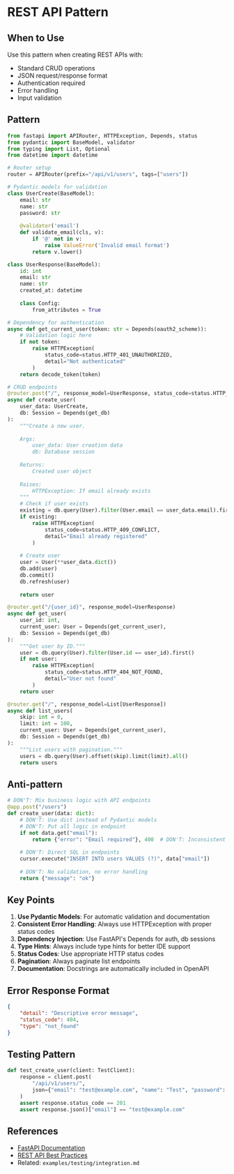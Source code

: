 # REST API Pattern

## When to Use
Use this pattern when creating REST APIs with:
- Standard CRUD operations
- JSON request/response format
- Authentication required
- Error handling
- Input validation

## Pattern

```python
from fastapi import APIRouter, HTTPException, Depends, status
from pydantic import BaseModel, validator
from typing import List, Optional
from datetime import datetime

# Router setup
router = APIRouter(prefix="/api/v1/users", tags=["users"])

# Pydantic models for validation
class UserCreate(BaseModel):
    email: str
    name: str
    password: str
    
    @validator('email')
    def validate_email(cls, v):
        if '@' not in v:
            raise ValueError('Invalid email format')
        return v.lower()

class UserResponse(BaseModel):
    id: int
    email: str
    name: str
    created_at: datetime
    
    class Config:
        from_attributes = True

# Dependency for authentication
async def get_current_user(token: str = Depends(oauth2_scheme)):
    # Validation logic here
    if not token:
        raise HTTPException(
            status_code=status.HTTP_401_UNAUTHORIZED,
            detail="Not authenticated"
        )
    return decode_token(token)

# CRUD endpoints
@router.post("/", response_model=UserResponse, status_code=status.HTTP_201_CREATED)
async def create_user(
    user_data: UserCreate,
    db: Session = Depends(get_db)
):
    """Create a new user.
    
    Args:
        user_data: User creation data
        db: Database session
        
    Returns:
        Created user object
        
    Raises:
        HTTPException: If email already exists
    """
    # Check if user exists
    existing = db.query(User).filter(User.email == user_data.email).first()
    if existing:
        raise HTTPException(
            status_code=status.HTTP_409_CONFLICT,
            detail="Email already registered"
        )
    
    # Create user
    user = User(**user_data.dict())
    db.add(user)
    db.commit()
    db.refresh(user)
    
    return user

@router.get("/{user_id}", response_model=UserResponse)
async def get_user(
    user_id: int,
    current_user: User = Depends(get_current_user),
    db: Session = Depends(get_db)
):
    """Get user by ID."""
    user = db.query(User).filter(User.id == user_id).first()
    if not user:
        raise HTTPException(
            status_code=status.HTTP_404_NOT_FOUND,
            detail="User not found"
        )
    return user

@router.get("/", response_model=List[UserResponse])
async def list_users(
    skip: int = 0,
    limit: int = 100,
    current_user: User = Depends(get_current_user),
    db: Session = Depends(get_db)
):
    """List users with pagination."""
    users = db.query(User).offset(skip).limit(limit).all()
    return users
```

## Anti-pattern

```python
# DON'T: Mix business logic with API endpoints
@app.post("/users")
def create_user(data: dict):
    # DON'T: Use dict instead of Pydantic models
    # DON'T: Put all logic in endpoint
    if not data.get("email"):
        return {"error": "Email required"}, 400  # DON'T: Inconsistent error handling
    
    # DON'T: Direct SQL in endpoints
    cursor.execute("INSERT INTO users VALUES (?)", data["email"])
    
    # DON'T: No validation, no error handling
    return {"message": "ok"}
```

## Key Points

1. **Use Pydantic Models**: For automatic validation and documentation
2. **Consistent Error Handling**: Always use HTTPException with proper status codes
3. **Dependency Injection**: Use FastAPI's Depends for auth, db sessions
4. **Type Hints**: Always include type hints for better IDE support
5. **Status Codes**: Use appropriate HTTP status codes
6. **Pagination**: Always paginate list endpoints
7. **Documentation**: Docstrings are automatically included in OpenAPI

## Error Response Format

```json
{
    "detail": "Descriptive error message",
    "status_code": 404,
    "type": "not_found"
}
```

## Testing Pattern

```python
def test_create_user(client: TestClient):
    response = client.post(
        "/api/v1/users/",
        json={"email": "test@example.com", "name": "Test", "password": "secure"}
    )
    assert response.status_code == 201
    assert response.json()["email"] == "test@example.com"
```

## References
- [FastAPI Documentation](https://fastapi.tiangolo.com/)
- [REST API Best Practices](https://restfulapi.net/)
- Related: `examples/testing/integration.md`